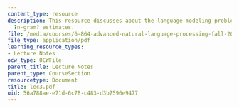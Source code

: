```yaml
---
content_type: resource
description: This resource discusses about the language modeling problem, and smoothed
  ?n-gram? estimates.
file: /media/courses/6-864-advanced-natural-language-processing-fall-2005/56a788aee71d6c78c483d3b7596e9477_lec3.pdf
file_type: application/pdf
learning_resource_types:
- Lecture Notes
ocw_type: OCWFile
parent_title: Lecture Notes
parent_type: CourseSection
resourcetype: Document
title: lec3.pdf
uid: 56a788ae-e71d-6c78-c483-d3b7596e9477
---
```

